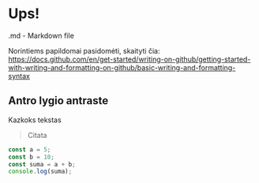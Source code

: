 # Ups!

.md - Markdown file

Norintiems papildomai pasidomėti, skaityti čia: https://docs.github.com/en/get-started/writing-on-github/getting-started-with-writing-and-formatting-on-github/basic-writing-and-formatting-syntax

## Antro lygio antraste

Kazkoks tekstas

> Citata

```js
const a = 5;
const b = 10;
const suma = a + b;
console.log(suma);
```
